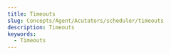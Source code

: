 ```yaml
---
title: Timeouts
slug: Concepts/Agent/Acutators/scheduler/timeouts
description: Timeouts
keywords:
  - Timeouts
---
```

